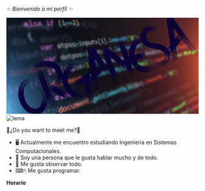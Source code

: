 *✨     Bienvenido a mi perfil     ✨*

![logo](/imagenes/programacion-2-e1551291144973.png)
![lema](cooltext377622007146457.png)

🤯¿Do you want to meet me?🤯
* 🖥 Actualmente me encuentro estudiando Ingeníeria en Sistemas Computacionales.
*  👥 Soy una persona que le gusta hablar mucho y de todo.
*  👀 Me gusta observar todo.
*  ⌨🖱  Me gusta programar. 

**Horario**
<!--
**organesa/organesa** is a ✨ _special_ ✨ repository because its `README.md` (this file) appears on your GitHub profile.

Here are some ideas to get you started:

- 🔭 I’m currently working on
- 🌱 I’m currently learning ...
- 👯 I’m looking to collaborate on ...
- 🤔 I’m looking for help with ...
- 💬 Ask me about ...
- 📫 How to reach me: ...
- 😄 Pronouns: ...
- ⚡ Fun fact: ...
-->
